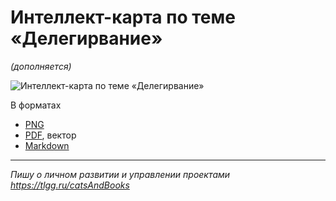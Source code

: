 # Интеллект-карта по теме «Делегирвание»

_(дополняется)_

![Интеллект-карта по теме «Делегирвание»](/Делегирвание/Делегирвание.png)

В форматах

* [PNG](/Делегирвание/Делегирвание.png)
* [PDF](/Делегирвание/Делегирвание.pdf), вектор
* [Markdown](/Делегирвание/Делегирвание.md)

---

_Пишу о личном развитии и управлении проектами https://tlgg.ru/catsAndBooks_
